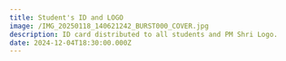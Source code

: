 ```yaml
---
title: Student's ID and LOGO
image: /IMG_20250118_140621242_BURST000_COVER.jpg
description: ID card distributed to all students and PM Shri Logo.
date: 2024-12-04T18:30:00.000Z
---
```


